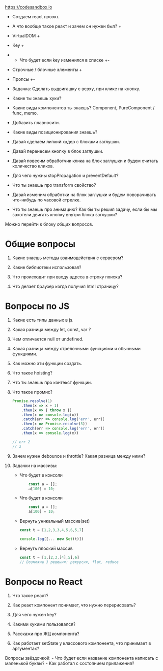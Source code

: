 https://codesandbox.io

- Создаем react проэкт. 
- А что вообще такое реакт и зачем он нужен был? + 
- VirtualDOM + 
- Key + 
- * Что будет если key изменился в списке +- 
- Строчные / блочные элементы +

- Пропсы +-

- Задачка: Сделать выдвигашку с верху, при клике на кнопку.

- Какие ты знаешь хуки?

- Какие виды компонентов ты знаешь? Component, PureComponent / func, memo.

- Добавить плавносити.

- Какие виды позиционирования знаешь?

- Давай сделаем липкий хэдер с блоками заглушки.

- Давай перенесем кнопку в блок заглушки.

- Давай повесим обработчик клика на блок заглушки и будем считать количество кликов.

- Для чего нужны stopPropagation и preventDefault?

- Что ты знаешь про transform свойство?

- Давай изменим обработки на блок заглушки и будем поворачивать что-нибудь по часовой стрелке.

- Что ты знаешь про анимацию? Как бы ты решил задачу, если бы мы захотели двигать кнопку внутри блока заглушки?

Можно перейти к блоку общих вопросов.



# Общие вопросы

1. Какие знаешь методы взаимодействия с сервером?

2. Какие библиотеки использовал?

3. Что происходит при вводу адреса в строку поиска?

4. Что делает браузер когда получил html страницу?



# Вопросы по JS

1. Какие есть типы данных в js.

2. Какая разница между let, const, var ?

3. Чем отличается null от undefined.

4. Какая разница между стрелочными функциями и обычными функциями.

5. Как можно эти функции создать.

6. Что такое hoisting?

5. Что ты знаешь про контекст функции.

5. Что такое промис?
    ```js
    Promise.resolve(1)
        .then(x => x + 1)
        .then(x => { throw x })
        .then(x => console.log(x))
        .catch(err => console.log('err', err))
        .then(x => Promise.resolve(3))
        .catch(err => console.log('err', err))
        .then(x => console.log(x))

    // err 2
    // 3
    ```

6. Зачем нужен debounce и throttle? Какая разница между ними? 

7. Задачки на массивы:
    - Что будет в консоли   
        ```js
            const a = [];
            a[100] = 10;
        ```

    - Что будет в консоли
        ```js
            const a = [];
            a[100] = 10;
        ```

    - Вернуть уникальный массив(set)
        ``` js
        const t = [1,2,3,3,4,5,6,5,7]

        console.log([... new Set(t)])
        ```

    - Вернуть плоский массив
        ```js
        const t = [1,[2,3,[4],5],6]
        // Возможны 3 решения: рекурсия, flat, reduce
        ```



# Вопросы по React

1. Что такое реакт?

2. Как реакт компонент понимает, что нужно перерисовать?

3. Для чего нужен key?

4. Какими хукими пользовался?

5. Расскажи про ЖЦ компонента?

6. Как работает setState у классового компонента, что принимает в аргументах?

Вопросы звёздочкой:
    - Что будет если название компонента написать с маленькой буквы?
    - Как работал с состоянием прилажения?

